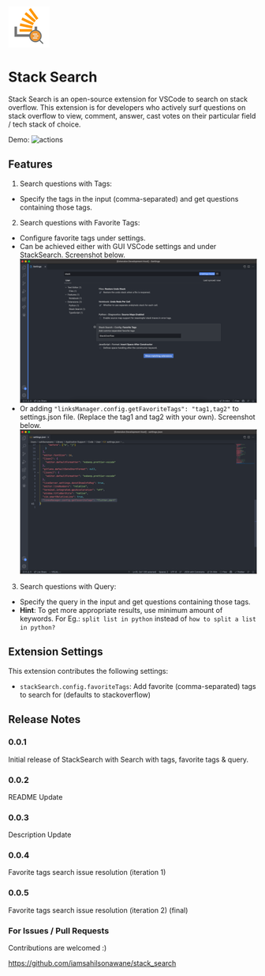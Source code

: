 ![actions](images/stack_search_logo.png)

# Stack Search

Stack Search is an open-source extension for VSCode to search on stack overflow. This extension is for developers who actively surf questions on stack overflow to view, comment, answer, cast votes on their particular field / tech stack of choice.

Demo:
![actions](images/demo.gif)

## Features

1. Search questions with Tags:

- Specify the tags in the input (comma-separated) and get questions containing those tags.

2. Search questions with Favorite Tags:

- Configure favorite tags under settings.
- Can be achieved either with GUI VSCode settings and under StackSearch. Screenshot below.
  ![actions](images/settings_gui_screenshot.png)
- Or adding `"linksManager.config.getFavoriteTags": "tag1,tag2"` to settings.json file. (Replace the tag1 and tag2 with your own). Screenshot below.
  ![actions](images/settings_json_screenshot.png)

3. Search questions with Query:

- Specify the query in the input and get questions containing those tags.
- **Hint**: To get more appropriate results, use minimum amount of keywords. For Eg.: `split list in python` instead of `how to split a list in python?`
<!-- ## Requirements

If you have any requirements or dependencies, add a section describing those and how to install and configure them. -->

## Extension Settings

This extension contributes the following settings:

- `stackSearch.config.favoriteTags`: Add favorite (comma-separated) tags to search for (defaults to stackoverflow)

<!-- ## Known Issues -->

## Release Notes

### 0.0.1

Initial release of StackSearch with Search with tags, favorite tags & query.

### 0.0.2

README Update

### 0.0.3

Description Update

### 0.0.4

Favorite tags search issue resolution (iteration 1)

### 0.0.5

Favorite tags search issue resolution (iteration 2) (final)

### For Issues / Pull Requests

Contributions are welcomed :)

https://github.com/iamsahilsonawane/stack_search
